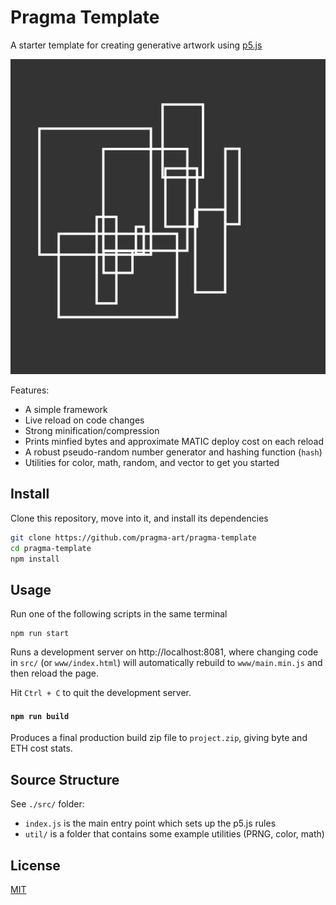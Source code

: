 # Pragma Template

A starter template for creating generative artwork using [p5.js](https://p5js.org/)

<img src="./tool/cover.png" />

Features:

- A simple framework
- Live reload on code changes
- Strong minification/compression
- Prints minfied bytes and approximate MATIC deploy cost on each reload
- A robust pseudo-random number generator and hashing function (`hash`)
- Utilities for color, math, random, and vector to get you started

## Install

Clone this repository, move into it, and install its dependencies

```bash
git clone https://github.com/pragma-art/pragma-template
cd pragma-template
npm install
```

## Usage

Run one of the following scripts in the same terminal

```
npm run start
```

Runs a development server on http://localhost:8081, where changing code in `src/` (or `www/index.html`) will automatically rebuild to `www/main.min.js` and then reload the page.

Hit `Ctrl + C` to quit the development server.

#### `npm run build`

Produces a final production build zip file to `project.zip`, giving byte and ETH cost stats.

## Source Structure

See `./src/` folder:

- `index.js` is the main entry point which sets up the p5.js rules
- `util/` is a folder that contains some example utilities (PRNG, color, math)

## License

[MIT](https://choosealicense.com/licenses/mit/)
